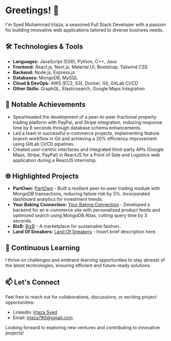 # Greetings! 👋

I'm Syed Muhammad Irtaza, a seasoned Full Stack Developer with a passion for building innovative web applications tailored to diverse business needs.

## 🛠️ Technologies & Tools

- **Languages:** JavaScript (ES6), Python, C++, Java
- **Frontend:** React.js, Next.js, Material UI, Bootstrap, Tailwind CSS
- **Backend:** Node.js, Express.js
- **Databases:** MongoDB, MySQL
- **Cloud & DevOps:** AWS (EC2, S3), Docker, Git, GitLab CI/CD
- **Other Skills:** GraphQL, Elasticsearch, Google Maps Integration

## 🚀 Notable Achievements

- Spearheaded the development of a peer-to-peer fractional property trading platform with PayPal, and Stripe integration, reducing response time by 8 seconds through database schema enhancements.
- Led a team in successful e-commerce projects, implementing feature branch workflow in Git and achieving a 20% efficiency improvement using GitLab CI/CD pipelines.
- Created user-centric interfaces and integrated third-party APIs (Google Maps, Stripe, PayPal) in ReactJS for a Point of Sale and Logistics web application during a ReactJS internship.

## 🌐 Highlighted Projects

- **PartOwn:** <a href="https://www.partown.ng/en/landingpage" target="_blank">PartOwn</a> - Built a resilient peer-to-peer trading module with MongoDB transactions, reducing failure risk by 5%. Incorporated dashboard analytics for investment trends.
- **Your Baking Connection:** <a href="https://yourbakingconnection.com/" target="_blank">Your Baking Connection</a> - Developed a backend for an e-commerce site with personalized product feeds and optimized search using MongoDB Atlas, cutting query time by 3 seconds.
- **BizB:** <a href="https://bizb.store/" target="_blank">BizB</a> - A marketplace for sustainable faishon..
- **Land Of Sneakers:** <a href="https://store.landofsneakers.com/en" target="_blank">Land Of Sneakers</a> - Insert brief description here.





## 🌱 Continuous Learning

I thrive on challenges and embrace learning opportunities to stay abreast of the latest technologies, ensuring efficient and future-ready solutions.

## 📫 Let's Connect

Feel free to reach out for collaborations, discussions, or exciting project opportunities:

- LinkedIn: [Irtaza Syed]([https://www.linkedin.com/in/irtaza-syed/](https://www.linkedin.com/in/syed-muhammad-irtaza-211156181/))
- Email: irtaza780@gmail.com

Looking forward to exploring new ventures and contributing to innovative projects!
